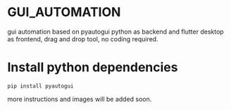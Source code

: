 # GUI_AUTOMATION
gui automation based on pyautogui python as backend and flutter desktop as frontend, drag and drop tool, no coding required.


# Install python dependencies

```
pip install pyautogui
```


more instructions and images will be added soon.
